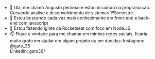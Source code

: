 - 👋 Olá, me chamo Augusto pedroso e estou iniciando na programação. Cursando analise e desenvolvimento de sistemas 1ºSemestre.
- 👀 Estou buscando cada vez mais conhecimento em front-end e back-end com javascript
- 🌱 Estou fazendo ignite da Rocketseat com foco em Node.JS.
- 📫 Fique a vontade para me chamar em minhas redes sociais, ficaria muito grato em ajudar em algum projeto ou em duvidas:
Instagram: @guto_36 <br>
Linkedin: guto36/

<!---
pedroso36/pedroso36 is a ✨ special ✨ repository because its `README.md` (this file) appears on your GitHub profile.
You can click the Preview link to take a look at your changes.
--->

